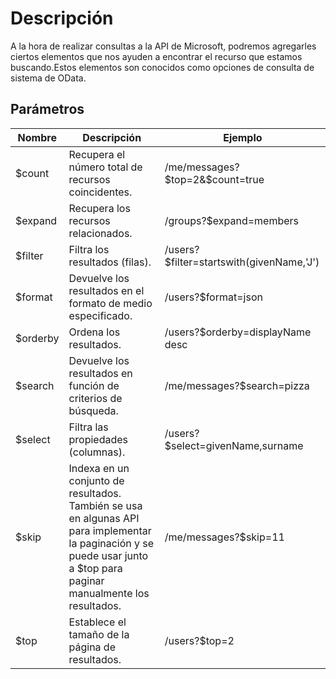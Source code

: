 # Descripción
A la hora de realizar consultas a la API de Microsoft, podremos agregarles ciertos elementos que nos ayuden a encontrar el recurso que estamos buscando.Estos elementos son conocidos como opciones de consulta de sistema de OData.

## Parámetros

| Nombre   	| Descripción                                                                                                                                                             	| Ejemplo                                  	|
|----------	|-------------------------------------------------------------------------------------------------------------------------------------------------------------------------	|------------------------------------------	|
| $count   	| Recupera el número total de recursos coincidentes.                                                                                                                      	| /me/messages?$top=2&$count=true          	|
| $expand  	| Recupera los recursos relacionados.                                                                                                                                     	| /groups?$expand=members                  	|
| $filter  	| Filtra los resultados (filas).                                                                                                                                          	| /users?$filter=startswith(givenName,'J') 	|
| $format  	| Devuelve los resultados en el formato de medio especificado.                                                                                                            	| /users?$format=json                      	|
| $orderby 	| Ordena los resultados.                                                                                                                                                  	| /users?$orderby=displayName desc         	|
| $search  	| Devuelve los resultados en función de criterios de búsqueda.                                                                                                            	| /me/messages?$search=pizza               	|
| $select  	| Filtra las propiedades (columnas).                                                                                                                                      	| /users?$select=givenName,surname         	|
| $skip    	| Indexa en un conjunto de resultados. También se usa en algunas API para implementar la paginación y se puede usar junto a $top para paginar manualmente los resultados. 	| /me/messages?$skip=11                    	|
| $top     	| Establece el tamaño de la página de resultados.                                                                                                                         	| /users?$top=2                            	|